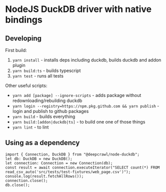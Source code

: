 # NodeJS DuckDB driver with native bindings

## Developing
First build:
1. `yarn install` - installs deps including duckdb, builds duckdb and addon plugin
2. `yarn build:ts` - builds typescript
3. `yarn test` - runs all tests

Other useful scripts:
- `yarn add [package] --ignore-scripts` - adds package without redownloading/rebuilding duckdb
- `yarn login --registry=https://npm.pkg.github.com && yarn publish` - login and publish to github packages 
- `yarn build` - builds everything
- `yarn build:[addon|duckdb|ts]` - to build one one of those things
- `yarn lint` - to lint

## Using as a dependency

```
import { Connection, DuckDB } from "@deepcrawl/node-duckdb";
let db: DuckDB = new DuckDB();
let connection: Connection = new Connection(db);
const result = await connection.executeIterator("SELECT count(*) FROM read_csv_auto('src/tests/test-fixtures/web_page.csv')");
console.log(result.fetchAllRows());
connection.close();
db.close();
```
